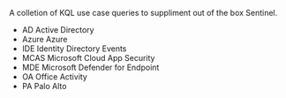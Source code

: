 A colletion of KQL use case queries to suppliment out of the box Sentinel.

* AD      Active Directory <br/>
* Azure   Azure <br/>
* IDE     Identity Directory Events <br/>
* MCAS    Microsoft Cloud App Security <br/>
* MDE     Microsoft Defender for Endpoint <br/>
* OA      Office Activity <br/>
* PA      Palo Alto <br/>
